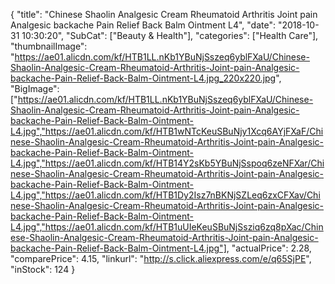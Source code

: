{
	"title": "Chinese Shaolin Analgesic Cream Rheumatoid Arthritis Joint pain Analgesic backache Pain Relief Back Balm Ointment L4",
	"date": "2018-10-31 10:30:20",
	"SubCat": ["Beauty & Health"],
	"categories": ["Health Care"],
	"thumbnailImage": "https://ae01.alicdn.com/kf/HTB1LL.nKb1YBuNjSszeq6yblFXaU/Chinese-Shaolin-Analgesic-Cream-Rheumatoid-Arthritis-Joint-pain-Analgesic-backache-Pain-Relief-Back-Balm-Ointment-L4.jpg_220x220.jpg",
	"BigImage": ["https://ae01.alicdn.com/kf/HTB1LL.nKb1YBuNjSszeq6yblFXaU/Chinese-Shaolin-Analgesic-Cream-Rheumatoid-Arthritis-Joint-pain-Analgesic-backache-Pain-Relief-Back-Balm-Ointment-L4.jpg","https://ae01.alicdn.com/kf/HTB1wNTcKeuSBuNjy1Xcq6AYjFXaF/Chinese-Shaolin-Analgesic-Cream-Rheumatoid-Arthritis-Joint-pain-Analgesic-backache-Pain-Relief-Back-Balm-Ointment-L4.jpg","https://ae01.alicdn.com/kf/HTB14Y2sKb5YBuNjSspoq6zeNFXar/Chinese-Shaolin-Analgesic-Cream-Rheumatoid-Arthritis-Joint-pain-Analgesic-backache-Pain-Relief-Back-Balm-Ointment-L4.jpg","https://ae01.alicdn.com/kf/HTB1Dy2Isz7nBKNjSZLeq6zxCFXav/Chinese-Shaolin-Analgesic-Cream-Rheumatoid-Arthritis-Joint-pain-Analgesic-backache-Pain-Relief-Back-Balm-Ointment-L4.jpg","https://ae01.alicdn.com/kf/HTB1uUIeKeuSBuNjSsziq6zq8pXac/Chinese-Shaolin-Analgesic-Cream-Rheumatoid-Arthritis-Joint-pain-Analgesic-backache-Pain-Relief-Back-Balm-Ointment-L4.jpg"],
	"actualPrice": 2.28,
	"comparePrice": 4.15,
	"linkurl": "http://s.click.aliexpress.com/e/q65SjPE",
	"inStock": 124
}
